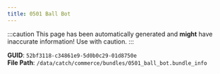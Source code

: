```yaml
---
title: 0501 Ball Bot
---
```


:::caution
This page has been automatically generated and **might** have inaccurate information!
Use with caution.
:::

**GUID**: `52bf3118-c34861e9-5d0b0c29-01d8750e`  
**File Path**: `/data/catch/commerce/bundles/0501_ball_bot.bundle_info`

